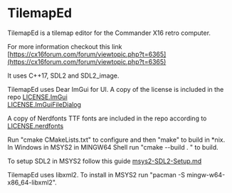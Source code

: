 # TilemapEd
TilemapEd is a tilemap editor for the Commander X16 retro computer.

For more information checkout this link [https://cx16forum.com/forum/viewtopic.php?t=6365](https://cx16forum.com/forum/viewtopic.php?t=6365)

It uses C++17, SDL2 and SDL2_image.

TilemapEd uses Dear ImGui for UI. A copy of the license is included in the repo [LICENSE.ImGui](https://raw.githubusercontent.com/ocornut/imgui/master/LICENSE.txt)     
[LICENSE.ImGuiFileDialog](https://raw.githubusercontent.com/aiekick/ImGuiFileDialog/Lib_Only/LICENSE)

A copy of Nerdfonts TTF fonts are included in the repo according to [LICENSE.nerdfonts](https://github.com/ryanoasis/nerd-fonts/blob/master/LICENSE)

Run "cmake CMakeLists.txt" to configure and then "make" to build in \*nix.      
In Windows in MSYS2 in MINGW64 Shell run "cmake --build . " to build.

To setup SDL2 in MSYS2 follow this guide [msys2-SDL2-Setup.md](https://gist.github.com/thales17/fb2e4cff60890a51d9dddd4c6e832ad2)

TilemapEd uses libxml2. To install in MSYS2 run "pacman -S mingw-w64-x86_64-libxml2".

